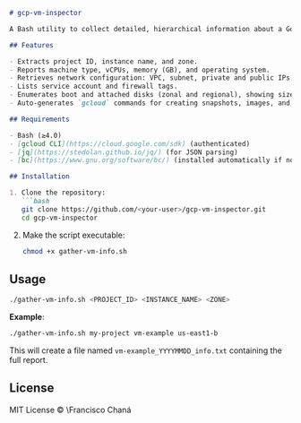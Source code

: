 ````markdown
# gcp-vm-inspector

A Bash utility to collect detailed, hierarchical information about a Google Compute Engine VM and generate a structured text report.

## Features

- Extracts project ID, instance name, and zone.
- Reports machine type, vCPUs, memory (GB), and operating system.
- Retrieves network configuration: VPC, subnet, private and public IPs.
- Lists service account and firewall tags.
- Enumerates boot and attached disks (zonal and regional), showing size and type.
- Auto-generates `gcloud` commands for creating snapshots, images, and new disks.

## Requirements

- Bash (≥4.0)
- [gcloud CLI](https://cloud.google.com/sdk) (authenticated)
- [jq](https://stedolan.github.io/jq/) (for JSON parsing)
- [bc](https://www.gnu.org/software/bc/) (installed automatically if not present)

## Installation

1. Clone the repository:
   ```bash
   git clone https://github.com/<your-user>/gcp-vm-inspector.git
   cd gcp-vm-inspector
````

2. Make the script executable:

   ```bash
   chmod +x gather-vm-info.sh
   ```

## Usage

```bash
./gather-vm-info.sh <PROJECT_ID> <INSTANCE_NAME> <ZONE>
```

**Example**:

```bash
./gather-vm-info.sh my-project vm-example us-east1-b
```

This will create a file named `vm-example_YYYYMMDD_info.txt` containing the full report.

## License

MIT License © \Francisco Chaná

```


```
